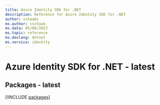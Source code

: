 ```yaml
---
title: Azure Identity SDK for .NET
description: Reference for Azure Identity SDK for .NET
author: schaabs
ms.author: sschaab
ms.data: 05/08/2023
ms.topic: reference
ms.devlang: dotnet
ms.service: identity
---
```

# Azure Identity SDK for .NET - latest
## Packages - latest
[!INCLUDE [packages](identity-index.md)]